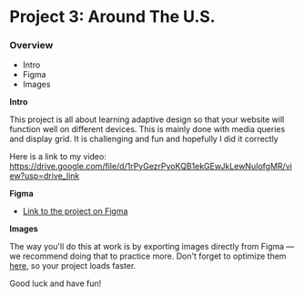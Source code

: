 # Project 3: Around The U.S.

### Overview

- Intro
- Figma
- Images

**Intro**

This project is all about learning adaptive design so that your website will function well on different devices. This is mainly done with media queries and display grid. It is challenging and fun and hopefully I did it correctly

Here is a link to my video: https://drive.google.com/file/d/1rPyGezrPyoKQB1ekGEwJkLewNuIofgMR/view?usp=drive_link

**Figma**

- [Link to the project on Figma](https://www.figma.com/file/ii4xxsJ0ghevUOcssTlHZv/Sprint-3%3A-Around-the-US?node-id=0%3A1)

**Images**

The way you'll do this at work is by exporting images directly from Figma — we recommend doing that to practice more. Don't forget to optimize them [here](https://tinypng.com/), so your project loads faster.

Good luck and have fun!
